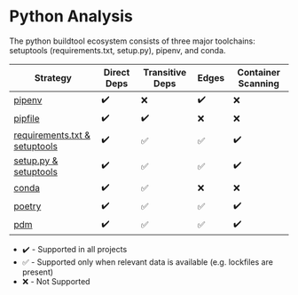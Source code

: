 # Python Analysis

The python buildtool ecosystem consists of three major toolchains: setuptools
(requirements.txt, setup.py), pipenv, and conda.

| Strategy                                       | Direct Deps        | Transitive Deps    | Edges              | Container Scanning |
| ---------------------------------------------- | ------------------ | ------------------ | ------------------ | ------------------ |
| [pipenv](pipenv.md)                            | :heavy_check_mark: | :x:                | :heavy_check_mark: | :x:                |
| [pipfile](pipenv.md)                           | :heavy_check_mark: | :heavy_check_mark: | :x:                | :x:                |
| [requirements.txt & setuptools](setuptools.md) | :heavy_check_mark: | :white_check_mark: | :white_check_mark: | :heavy_check_mark: |
| [setup.py & setuptools](setuptools.md)         | :heavy_check_mark: | :white_check_mark: | :white_check_mark: | :heavy_check_mark: |
| [conda](conda.md)                              | :heavy_check_mark: | :white_check_mark: | :x:                | :x:                |
| [poetry](poetry.md)                            | :heavy_check_mark: | :white_check_mark: | :white_check_mark: | :heavy_check_mark: |
| [pdm](pdm.md)                                  | :heavy_check_mark: | :white_check_mark: | :white_check_mark: | :heavy_check_mark: |

* :heavy_check_mark: - Supported in all projects
* :white_check_mark: - Supported only when relevant data is available (e.g. lockfiles are present)
* :x: - Not Supported
